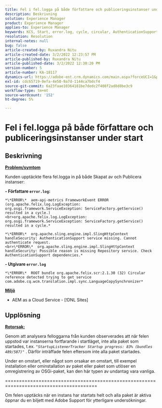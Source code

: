```yaml
---
title: Fel i fel.logga på både författare och publiceringsinstanser under start
description: Beskrivning
solution: Experience Manager
product: Experience Manager
applies-to: Experience Manager
keywords: KCS, Start, error.log, cycle, circular, AuthenticationSupport
resolution: Resolution
internal-notes: null
bug: false
article-created-by: Ruxandra Nitu
article-created-date: 3/2/2022 12:23:57 PM
article-published-by: Ruxandra Nitu
article-published-date: 3/2/2022 12:30:20 PM
version-number: 5
article-number: KA-18117
dynamics-url: https://adobe-ent.crm.dynamics.com/main.aspx?forceUCI=1&pagetype=entityrecord&etn=knowledgearticle&id=40187aa0-239a-ec11-b400-00224805ad55
exl-id: cdc65719-0efa-4e50-9a7d-1144ca7bdcf4
source-git-commit: 6a23faae10364181be7dedc2f408f2ad8d8be3c9
workflow-type: tm+mt
source-wordcount: '152'
ht-degree: 5%

---
```


# Fel i fel.logga på både författare och publiceringsinstanser under start

## Beskrivning


<u><b>Problem/symtom</b></u>

Kunden upptäckte flera fel.logga in på både Skapat av och Publicera instanser:

<b>- Författare `error.log`:</b>

```
*\*ERROR\*  aem-api-metrics FrameworkEvent ERROR (org.apache.felix.log.LogException: org.osgi.framework.ServiceException: ServiceFactory.getService() resulted in a cycle.)
<br>org.apache.felix.log.LogException: org.osgi.framework.ServiceException: ServiceFactory.getService() resulted in a cycle.*
```


```
*\*ERROR\*  org.apache.sling.engine.impl.SlingHttpContext handleSecurity: AuthenticationSupport service missing. Cannot authenticate request.
<br>\*ERROR\*  org.apache.sling.engine.impl.SlingHttpContext handleSecurity: Possible reason is missing Repository service. Check AuthenticationSupport dependencies.*
```


<b>- Utgivare `error.log`</b>

```
*\*ERROR\*  ROOT bundle org.apache.felix.scr:2.1.30 (32) Circular reference detected trying to get service com.adobe.cq.wcm.translation.impl.sync.LanguageCopySynchronizer*
```


<u><b>Miljö</b></u>

- AEM as a Cloud Service - [!DNL Sites]



## Upplösning


<u><b>Rotorsak:</b></u>

Genom att analysera felloggarna från kunden observerades att när felen uppstod var instanserna fortfarande i startläget, inte alla paket som startades, t.ex. *`"StartupListenerTracker Startup progress: 83% (bundles 489/587)"`* . Därför inträffade felen eftersom inte alla paket startades.

Under en omstart, eller något som orsakar en omstart, till exempel installation eller ominstallation av paket eller paket som utlöser en omregistrering av OSGi-paket, kan den här typen av undantag vara vanliga.



=======================================================================================

Om felen upptäcks när en instans har startats helt och alla paket är aktiva öppnar du en biljett med Adobe Support för ytterligare undersökningar.
